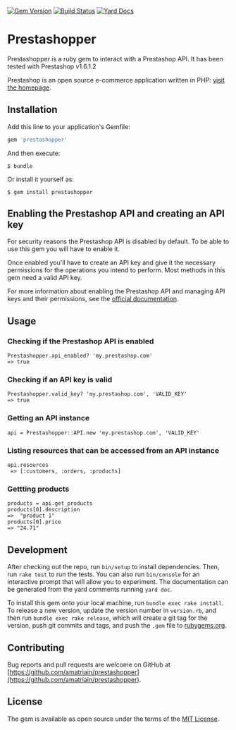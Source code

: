 [![Gem Version](https://badge.fury.io/rb/prestashopper.svg)](https://badge.fury.io/rb/prestashopper)
[![Build Status](https://semaphoreci.com/api/v1/amatriain/prestashopper/branches/master/badge.svg)](https://semaphoreci.com/amatriain/prestashopper)
[![Yard Docs](http://img.shields.io/badge/yard-docs-blue.svg)](http://www.rubydoc.info/github/amatriain/prestashopper/master)

# Prestashopper

Prestashopper is a ruby gem to interact with a Prestashop API. It has been tested with Prestashop v1.6.1.2

Prestashop is an open source e-commerce application written in PHP: [visit the homepage](https://www.prestashop.com/).

## Installation

Add this line to your application's Gemfile:

```ruby
gem 'prestashopper'
```

And then execute:

    $ bundle

Or install it yourself as:

    $ gem install prestashopper
    
## Enabling the Prestashop API and creating an API key

For security reasons the Prestashop API is disabled by default. To be able to use this gem you will have to enable it.

Once enabled you'll have to create an API key and give it the necessary permissions for the operations you intend to perform. Most methods in this gem need a valid API key.

For more information about enabling the Prestashop API and managing API keys and their permissions, see the [official documentation](http://doc.prestashop.com/display/PS16/Using+the+PrestaShop+Web+Service).

## Usage

### Checking if the Prestashop API is enabled
```
Prestashopper.api_enabled? 'my.prestashop.com'
=> true
```

### Checking if an API key is valid
```
Prestashopper.valid_key? 'my.prestashop.com', 'VALID_KEY'
=> true
```

### Getting an API instance
```
api = Prestashopper::API.new 'my.prestashop.com', 'VALID_KEY'
```

### Listing resources that can be accessed from an API instance
```
api.resources
 => [:customers, :orders, :products] 
```

### Gettting products
```
products = api.get_products
products[0].description
=>  "product 1"
products[0].price
=> "24.71"
```

## Development

After checking out the repo, run `bin/setup` to install dependencies. Then, run `rake test` to run the tests. You can also run `bin/console` for an interactive prompt that will allow you to experiment. The documentation can be generated from the yard comments running `yard doc`.

To install this gem onto your local machine, run `bundle exec rake install`. To release a new version, update the version number in `version.rb`, and then run `bundle exec rake release`, which will create a git tag for the version, push git commits and tags, and push the `.gem` file to [rubygems.org](https://rubygems.org).

## Contributing

Bug reports and pull requests are welcome on GitHub at [https://github.com/amatriain/prestashopper](https://github.com/amatriain/prestashopper).


## License

The gem is available as open source under the terms of the [MIT License](http://opensource.org/licenses/MIT).


